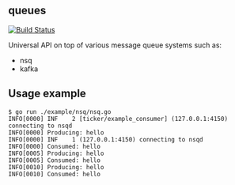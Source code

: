 queues
-------

[![Build Status](https://travis-ci.org/corpix/queues.svg?branch=master)](https://travis-ci.org/corpix/queues)

Universal API on top of various message queue systems such as:

- nsq
- kafka

## Usage example

``` console
$ go run ./example/nsq/nsq.go
INFO[0000] INF    2 [ticker/example_consumer] (127.0.0.1:4150) connecting to nsqd
INFO[0000] Producing: hello
INFO[0000] INF    1 (127.0.0.1:4150) connecting to nsqd
INFO[0000] Consumed: hello
INFO[0005] Producing: hello
INFO[0005] Consumed: hello
INFO[0010] Producing: hello
INFO[0010] Consumed: hello
```
